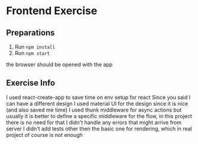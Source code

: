 # Frontend Exercise

## Preparations

1. Run `npm install`
2. Run `npm start`

the browser should be opened with the app

## Exercise Info

I used react-create-app to save time on env setup for react
Since you said I can have a different design I used material UI for the design since it is nice (and also saved me time)
I used thunk middleware for async actions but usually it is better to define a specific middleware for the flow, in this project there is no need for that
I didn't handle any errors that might arrive from server
I didn't add tests other then the basic one for rendering, which in real project of course is not enough
